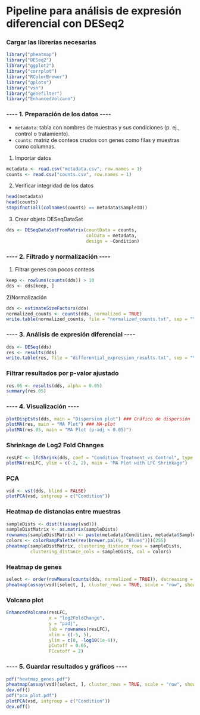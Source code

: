 # Pipeline para análisis de expresión diferencial con DESeq2

### Cargar las librerías necesarias
```R
library("pheatmap")
library("DESeq2")
library("ggplot2")
library("corrplot")
library("RColorBrewer")
library("gplots")
library("vsn")
library("genefilter")
library("EnhancedVolcano")
```

###  ---- 1. Preparación de los datos ---- #
- `metadata`: tabla con nombres de muestras y sus condiciones (p. ej., control o tratamiento).
- `counts`: matriz de conteos crudos con genes como filas y muestras como columnas.

1) Importar datos
```R
metadata <- read.csv("metadata.csv", row.names = 1)
counts <- read.csv("counts.csv", row.names = 1)
```
2) Verificar integridad de los datos
```R
head(metadata)
head(counts)
stopifnot(all(colnames(counts) == metadata$SampleID))
```

3) Crear objeto DESeqDataSet
```R
dds <- DESeqDataSetFromMatrix(countData = counts, 
                              colData = metadata, 
                              design = ~Condition)
```

### ---- 2. Filtrado y normalización ---- #

1) Filtrar genes con pocos conteos
```R
keep <- rowSums(counts(dds)) > 10
dds <- dds[keep, ]
```

 2)Normalización
 ```R
dds <- estimateSizeFactors(dds)
normalized_counts <- counts(dds, normalized = TRUE)
write.table(normalized_counts, file = "normalized_counts.txt", sep = "\t", quote = FALSE, col.names = NA)
```

### ---- 3. Análisis de expresión diferencial ---- #
```R
dds <- DESeq(dds)
res <- results(dds)
write.table(res, file = "differential_expression_results.txt", sep = "\t", quote = FALSE, col.names = NA)
```

### Filtrar resultados por p-valor ajustado
```R
res.05 <- results(dds, alpha = 0.05)
summary(res.05)
```

### ---- 4. Visualización ---- #
```R
plotDispEsts(dds, main = "Dispersion plot") ### Gráfico de dispersión
plotMA(res, main = "MA Plot") ### MA-plot
plotMA(res.05, main = "MA Plot (p-adj < 0.05)")
```

### Shrinkage de Log2 Fold Changes
```R
resLFC <- lfcShrink(dds, coef = "Condition_Treatment_vs_Control", type = "apeglm")
plotMA(resLFC, ylim = c(-2, 2), main = "MA Plot with LFC Shrinkage")
```

### PCA
```R
vsd <- vst(dds, blind = FALSE)
plotPCA(vsd, intgroup = c("Condition"))
```

### Heatmap de distancias entre muestras
```R
sampleDists <- dist(t(assay(vsd)))
sampleDistMatrix <- as.matrix(sampleDists)
rownames(sampleDistMatrix) <- paste(metadata$Condition, metadata$SampleID, sep = "-")
colors <- colorRampPalette(rev(brewer.pal(9, "Blues")))(255)
pheatmap(sampleDistMatrix, clustering_distance_rows = sampleDists,
         clustering_distance_cols = sampleDists, col = colors)
```

### Heatmap de genes
```R
select <- order(rowMeans(counts(dds, normalized = TRUE)), decreasing = TRUE)[1:50]
pheatmap(assay(vsd)[select, ], cluster_rows = TRUE, scale = "row", show_rownames = FALSE)
```

### Volcano plot
```R
EnhancedVolcano(resLFC,
                x = "log2FoldChange",
                y = "padj",
                lab = rownames(resLFC),
                xlim = c(-5, 5),
                ylim = c(0, -log10(1e-6)),
                pCutoff = 0.05,
                FCcutoff = 2)
```

### ---- 5. Guardar resultados y gráficos ---- #
```R
pdf("heatmap_genes.pdf")
pheatmap(assay(vsd)[select, ], cluster_rows = TRUE, scale = "row", show_rownames = FALSE)
dev.off()
pdf("pca_plot.pdf")
plotPCA(vsd, intgroup = c("Condition"))
dev.off()
```

